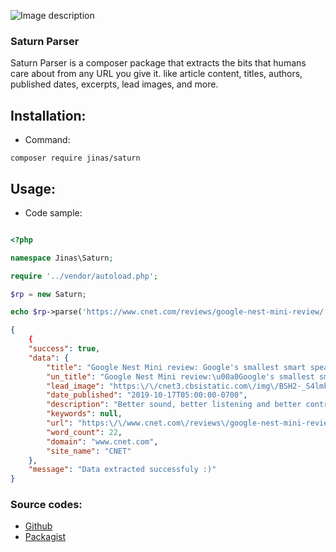 ![Image description](https://jinas.me/images/saturnparser-01.jpg)

### Saturn Parser
Saturn Parser is a composer package that extracts the bits that humans care about from any URL you give it.
like article content, titles, authors, published dates, excerpts, lead images, and more.

## Installation:
- Command:
```bash/shell
composer require jinas/saturn
```

## Usage:
- Code sample:

```php

<?php

namespace Jinas\Saturn;

require '../vendor/autoload.php';

$rp = new Saturn;

echo $rp->parse('https://www.cnet.com/reviews/google-nest-mini-review/');

```



```json
{
    {
    "success": true,
    "data": {
        "title": "Google Nest Mini review: Google's smallest smart speaker keeps getting better - CNET",
        "un_title": "Google Nest Mini review:\u00a0Google's smallest smart speaker keeps getting better",
        "lead_image": "https:\/\/cnet3.cbsistatic.com\/img\/BSH2-_S4lmkYNase8GgaOJvCkaY=\/2019\/10\/09\/c07227f1-9255-48db-8bee-1a4851ee5fcf\/google-home-nest-mini-1529.jpg",
        "date_published": "2019-10-17T05:00:00-0700",
        "description": "Better sound, better listening and better controls pack a punch in Google's pint-size smart speaker. Oh, and it comes in blue now.",
        "keywords": null,
        "url": "https:\/\/www.cnet.com\/reviews\/google-nest-mini-review\/",
        "word_count": 22,
        "domain": "www.cnet.com",
        "site_name": "CNET"
    },
    "message": "Data extracted successfuly :)"
}

```

### Source codes:

- [Github](https://getcomposer.org/)
- [Packagist](https://getcomposer.org/)